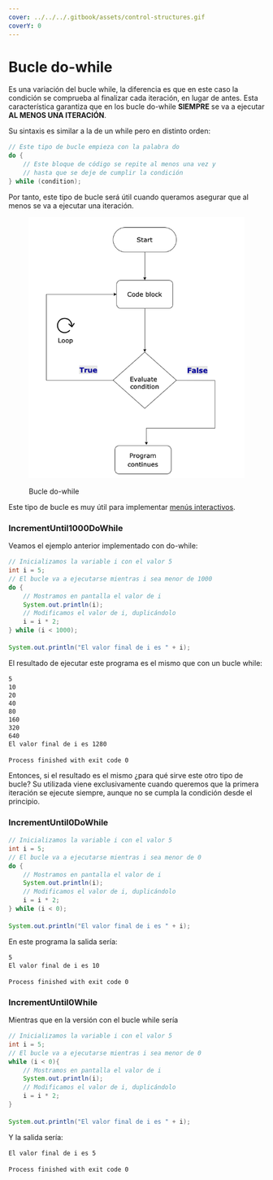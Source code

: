 ```yaml
---
cover: ../../../.gitbook/assets/control-structures.gif
coverY: 0
---
```


# Bucle do-while

Es una variación del bucle while, la diferencia es que en este caso la condición se comprueba al finalizar cada iteración, en lugar de antes. Esta característica garantiza que en los bucle do-while **SIEMPRE** se va a ejecutar **AL MENOS UNA ITERACIÓN**.

Su sintaxis es similar a la de un while pero en distinto orden:

```java
// Este tipo de bucle empieza con la palabra do
do {
    // Este bloque de código se repite al menos una vez y 
    // hasta que se deje de cumplir la condición
} while (condition);
```

Por tanto, este tipo de bucle será útil cuando queramos asegurar que al menos se va a ejecutar una iteración.

<figure><img src="../../../.gitbook/assets/image (1) (1) (1) (1) (1) (1) (1).png" alt=""><figcaption><p>Bucle do-while</p></figcaption></figure>

Este tipo de bucle es muy útil para implementar [menús interactivos](menus-interactivos.md).

### IncrementUntil1000DoWhile

Veamos el ejemplo anterior implementado con do-while:

```java
// Inicializamos la variable i con el valor 5
int i = 5;
// El bucle va a ejecutarse mientras i sea menor de 1000
do {
    // Mostramos en pantalla el valor de i
    System.out.println(i);
    // Modificamos el valor de i, duplicándolo
    i = i * 2;
} while (i < 1000);

System.out.println("El valor final de i es " + i);
```

El resultado de ejecutar este programa es el mismo que con un bucle while:

```
5
10
20
40
80
160
320
640
El valor final de i es 1280

Process finished with exit code 0
```

Entonces, si el resultado es el mismo ¿para qué sirve este otro tipo de bucle? Su utilizada viene exclusivamente cuando queremos que la primera iteración se ejecute siempre, aunque no se cumpla la condición desde el principio.

### IncrementUntil0DoWhile

```java
// Inicializamos la variable i con el valor 5
int i = 5;
// El bucle va a ejecutarse mientras i sea menor de 0
do {
    // Mostramos en pantalla el valor de i
    System.out.println(i);
    // Modificamos el valor de i, duplicándolo
    i = i * 2;
} while (i < 0);

System.out.println("El valor final de i es " + i);
```

En este programa la salida sería:

```
5
El valor final de i es 10

Process finished with exit code 0
```

### IncrementUntil0While

Mientras que en la versión con el bucle while sería

```java
// Inicializamos la variable i con el valor 5
int i = 5;
// El bucle va a ejecutarse mientras i sea menor de 0
while (i < 0){
    // Mostramos en pantalla el valor de i
    System.out.println(i);
    // Modificamos el valor de i, duplicándolo
    i = i * 2;
}

System.out.println("El valor final de i es " + i);
```

Y la salida sería:

```
El valor final de i es 5

Process finished with exit code 0
```
